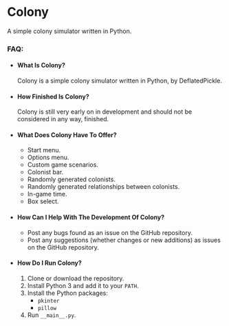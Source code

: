 # Colony
A simple colony simulator written in Python.

### FAQ:
- #### What Is Colony?
    Colony is a simple colony simulator written in Python, by DeflatedPickle.

- #### How Finished Is Colony?
    Colony is still very early on in development and should not be considered in any way, finished.

- #### What Does Colony Have To Offer?
    - Start menu.
    - Options menu.
    - Custom game scenarios.
    - Colonist bar.
    - Randomly generated colonists.
    - Randomly generated relationships between colonists.
    - In-game time.
    - Box select.
    
- #### How Can I Help With The Development Of Colony?
    - Post any bugs found as an issue on the GitHub repository.
    - Post any suggestions (whether changes or new additions) as issues on the GitHub repository.

- #### How Do I Run Colony?
    1. Clone or download the repository.
    2. Install Python 3 and add it to your `PATH`.
    3. Install the Python packages:
       - `pkinter`
       - `pillow`
    4. Run `__main__.py`.
